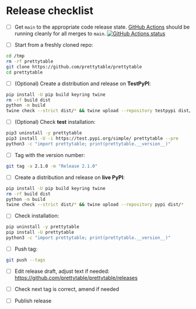 # Release checklist

- [ ] Get `main` to the appropriate code release state.
      [GitHub Actions](https://github.com/prettytable/prettytable/actions) should be
      running cleanly for all merges to `main`.
      [![GitHub Actions status](https://github.com/prettytable/prettytable/workflows/Test/badge.svg)](https://github.com/prettytable/prettytable/actions)

* [ ] Start from a freshly cloned repo:

```bash
cd /tmp
rm -rf prettytable
git clone https://github.com/prettytable/prettytable
cd prettytable
```

- [ ] (Optional) Create a distribution and release on **TestPyPI**:

```bash
pip install -U pip build keyring twine
rm -rf build dist
python -m build
twine check --strict dist/* && twine upload --repository testpypi dist/*
```

- [ ] (Optional) Check **test** installation:

```bash
pip3 uninstall -y prettytable
pip3 install -U -i https://test.pypi.org/simple/ prettytable --pre
python3 -c "import prettytable; print(prettytable.__version__)"
```

- [ ] Tag with the version number:

```bash
git tag -a 2.1.0 -m "Release 2.1.0"
```

- [ ] Create a distribution and release on **live PyPI**:

```bash
pip install -U pip build keyring twine
rm -rf build dist
python -m build
twine check --strict dist/* && twine upload --repository pypi dist/*
```

- [ ] Check installation:

```bash
pip uninstall -y prettytable
pip install -U prettytable
python3 -c "import prettytable; print(prettytable.__version__)"
```

- [ ] Push tag:

```bash
git push --tags
```

- [ ] Edit release draft, adjust text if needed:
      https://github.com/prettytable/prettytable/releases

- [ ] Check next tag is correct, amend if needed

- [ ] Publish release
